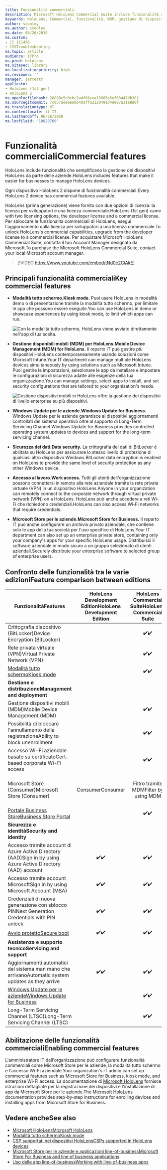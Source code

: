 ```yaml
---
title: Funzionalità commerciali
description: Microsoft HoloLens Commercial Suite include funzionalità che semplificano la gestione dei dispositivi HoloLens da parte delle aziende. I dispositivi HoloLens 2 sono dotati di funzionalità commerciali per impostazione predefinita.
keywords: HoloLens, Commercial, funzionalità, MDM, gestione di dispositivi mobili, modalità tutto schermo
author: scooley
ms.author: scooley
ms.date: 08/26/2019
ms.custom:
- CI 111456
- CSSTroubleshooting
ms.topic: article
audience: ITPro
ms.prod: hololens
ms.sitesec: library
ms.localizationpriority: high
ms.reviewer: ''
manager: jarrettr
appliesto:
- HoloLens (1st gen)
- HoloLens 2
ms.openlocfilehash: 28898c5c0cbc2a4f66cea13665e5ef63447db382
ms.sourcegitcommit: 7c057aeeaeebb4daffa2120491d4e897a31e8d0f
ms.translationtype: HT
ms.contentlocale: it-IT
ms.lasthandoff: 06/26/2020
ms.locfileid: "10828760"
---
```

# <span data-ttu-id="3ad8d-105">Funzionalità commerciali</span><span class="sxs-lookup"><span data-stu-id="3ad8d-105">Commercial features</span></span>

<span data-ttu-id="3ad8d-106">HoloLens include funzionalità che semplificano la gestione dei dispositivi HoloLens da parte delle aziende.</span><span class="sxs-lookup"><span data-stu-id="3ad8d-106">HoloLens includes features that make it easier for businesses to manage HoloLens devices.</span></span>

<span data-ttu-id="3ad8d-107">Ogni dispositivo HoloLens 2 dispone di funzionalità commerciali.</span><span class="sxs-lookup"><span data-stu-id="3ad8d-107">Every HoloLens 2 device has commercial features available.</span></span>

<span data-ttu-id="3ad8d-108">HoloLens (prima generazione) viene fornito con due opzioni di licenza: la licenza per sviluppatori e una licenza commerciale.</span><span class="sxs-lookup"><span data-stu-id="3ad8d-108">HoloLens (1st gen) came with two licensing options, the developer license and a commercial license.</span></span> <span data-ttu-id="3ad8d-109">Per sbloccare le funzionalità commerciali di HoloLens, esegui l'aggiornamento dalla licenza per sviluppatori a una licenza commerciale.</span><span class="sxs-lookup"><span data-stu-id="3ad8d-109">To unlock HoloLens's commercial capabilities, upgrade from the developer license to a commercial license.</span></span> <span data-ttu-id="3ad8d-110">Per acquistare Microsoft HoloLens Commercial Suite, contatta il tuo Account Manager designato da Microsoft.</span><span class="sxs-lookup"><span data-stu-id="3ad8d-110">To purchase the Microsoft HoloLens Commercial Suite, contact your local Microsoft account manager.</span></span>

>[!VIDEO https://www.youtube.com/embed/tNd0e2CiAkE]

## <span data-ttu-id="3ad8d-111">Principali funzionalità commerciali</span><span class="sxs-lookup"><span data-stu-id="3ad8d-111">Key commercial features</span></span>

- **<span data-ttu-id="3ad8d-112">Modalità tutto schermo.</span><span class="sxs-lookup"><span data-stu-id="3ad8d-112">Kiosk mode.</span></span>** <span data-ttu-id="3ad8d-113">Puoi usare HoloLens in modalità demo o di presentazione tramite la modalità tutto schermo, per limitare le app che possono essere eseguite.</span><span class="sxs-lookup"><span data-stu-id="3ad8d-113">You can use HoloLens in demo or showcase experiences by using kiosk mode, to limit which apps can run.</span></span>

  ![Con la modalità tutto schermo, HoloLens viene avviato direttamente nell'app di tua scelta.](images/201608-kioskmode-400px.png)

- **<span data-ttu-id="3ad8d-115">Gestione disponibili mobili (MDM) per HoloLens.</span><span class="sxs-lookup"><span data-stu-id="3ad8d-115">Mobile Device Management (MDM) for HoloLens.</span></span>** <span data-ttu-id="3ad8d-116">Il reparto IT può gestire più dispositivi HoloLens contemporaneamente usando soluzioni come Microsoft Intune.</span><span class="sxs-lookup"><span data-stu-id="3ad8d-116">Your IT department can manage multiple HoloLens devices simultaneously by using solutions such as Microsoft Intune.</span></span> <span data-ttu-id="3ad8d-117">Puoi gestire le impostazioni, selezionare le app da installare e impostare le configurazioni di sicurezza adatte alle esigenze della tua organizzazione.</span><span class="sxs-lookup"><span data-stu-id="3ad8d-117">You can manage settings, select apps to install, and set security configurations that are tailored to your organization's needs.</span></span>

  ![Gestione dispositivi mobili in HoloLens offre la gestione dei dispositivi di livello enterprise su più dispositivi.](images/201608-enterprisemanagement-400px.png)

- **<span data-ttu-id="3ad8d-119">Windows Update per le aziende.</span><span class="sxs-lookup"><span data-stu-id="3ad8d-119">Windows Update for Business.</span></span>** <span data-ttu-id="3ad8d-120">Windows Update per le aziende garantisce ai dispositivi aggiornamenti controllati del sistema operativo oltre al supporto di Long-Term Servicing Channel.</span><span class="sxs-lookup"><span data-stu-id="3ad8d-120">Windows Update for Business provides controlled operating system updates to devices and support for the long-term servicing channel.</span></span>
- **<span data-ttu-id="3ad8d-121">Sicurezza dei dati.</span><span class="sxs-lookup"><span data-stu-id="3ad8d-121">Data security.</span></span>** <span data-ttu-id="3ad8d-122">La crittografia dei dati di BitLocker è abilitata su HoloLens per assicurare lo stesso livello di protezione di qualsiasi altro dispositivo Windows.</span><span class="sxs-lookup"><span data-stu-id="3ad8d-122">BitLocker data encryption is enabled on HoloLens to provide the same level of security protection as any other Windows device.</span></span>
- **<span data-ttu-id="3ad8d-123">Accesso al lavoro.</span><span class="sxs-lookup"><span data-stu-id="3ad8d-123">Work access.</span></span>** <span data-ttu-id="3ad8d-124">Tutti gli utenti dell'organizzazione possono connettersi in remoto alla rete aziendale tramite la rete privata virtuale (VPN) in un dispositivo HoloLens.</span><span class="sxs-lookup"><span data-stu-id="3ad8d-124">Anyone in your organization can remotely connect to the corporate network through virtual private network (VPN) on a HoloLens.</span></span> <span data-ttu-id="3ad8d-125">HoloLens può anche accedere a reti Wi-Fi che richiedono credenziali.</span><span class="sxs-lookup"><span data-stu-id="3ad8d-125">HoloLens can also access Wi-Fi networks that require credentials.</span></span>
- **<span data-ttu-id="3ad8d-126">Microsoft Store per le aziende.</span><span class="sxs-lookup"><span data-stu-id="3ad8d-126">Microsoft Store for Business.</span></span>** <span data-ttu-id="3ad8d-127">Il reparto IT può anche configurare un archivio privato aziendale, che contiene solo le app della tua società per l'uso specifico di HoloLens.</span><span class="sxs-lookup"><span data-stu-id="3ad8d-127">Your IT department can also set up an enterprise private store, containing only your company's apps for your specific HoloLens usage.</span></span> <span data-ttu-id="3ad8d-128">Distribuisci il software aziendale in modo sicuro a un gruppo selezionato di utenti aziendali.</span><span class="sxs-lookup"><span data-stu-id="3ad8d-128">Securely distribute your enterprise software to selected group of enterprise users.</span></span>

## <span data-ttu-id="3ad8d-129">Confronto delle funzionalità tra le varie edizioni</span><span class="sxs-lookup"><span data-stu-id="3ad8d-129">Feature comparison between editions</span></span>

|<span data-ttu-id="3ad8d-130">Funzionalità</span><span class="sxs-lookup"><span data-stu-id="3ad8d-130">Features</span></span> |<span data-ttu-id="3ad8d-131">HoloLens Development Edition</span><span class="sxs-lookup"><span data-stu-id="3ad8d-131">HoloLens Development Edition</span></span> |<span data-ttu-id="3ad8d-132">HoloLens Commercial Suite</span><span class="sxs-lookup"><span data-stu-id="3ad8d-132">HoloLens Commercial Suite</span></span> |<span data-ttu-id="3ad8d-133">HoloLens 2</span><span class="sxs-lookup"><span data-stu-id="3ad8d-133">HoloLens 2</span></span> |
|---|:---:|:---:|:---:|
|<span data-ttu-id="3ad8d-134">Crittografia dispositivo (BitLocker)</span><span class="sxs-lookup"><span data-stu-id="3ad8d-134">Device Encryption (BitLocker)</span></span> | |<span data-ttu-id="3ad8d-135">✔️</span><span class="sxs-lookup"><span data-stu-id="3ad8d-135">✔️</span></span> |<span data-ttu-id="3ad8d-136">✔️</span><span class="sxs-lookup"><span data-stu-id="3ad8d-136">✔️</span></span> |
|<span data-ttu-id="3ad8d-137">Rete privata virtuale (VPN)</span><span class="sxs-lookup"><span data-stu-id="3ad8d-137">Virtual Private Network (VPN)</span></span> | |<span data-ttu-id="3ad8d-138">✔️</span><span class="sxs-lookup"><span data-stu-id="3ad8d-138">✔️</span></span> |<span data-ttu-id="3ad8d-139">✔️</span><span class="sxs-lookup"><span data-stu-id="3ad8d-139">✔️</span></span> |
|[<span data-ttu-id="3ad8d-140">Modalità tutto schermo</span><span class="sxs-lookup"><span data-stu-id="3ad8d-140">Kiosk mode</span></span>](hololens-kiosk.md) | |<span data-ttu-id="3ad8d-141">✔️</span><span class="sxs-lookup"><span data-stu-id="3ad8d-141">✔️</span></span> |<span data-ttu-id="3ad8d-142">✔️</span><span class="sxs-lookup"><span data-stu-id="3ad8d-142">✔️</span></span> |
|**<span data-ttu-id="3ad8d-143">Gestione e distribuzione</span><span class="sxs-lookup"><span data-stu-id="3ad8d-143">Management and deployment</span></span>** | | | |
|<span data-ttu-id="3ad8d-144">Gestione dispositivi mobili (MDM)</span><span class="sxs-lookup"><span data-stu-id="3ad8d-144">Mobile Device Management (MDM)</span></span> | |<span data-ttu-id="3ad8d-145">✔️</span><span class="sxs-lookup"><span data-stu-id="3ad8d-145">✔️</span></span> |<span data-ttu-id="3ad8d-146">✔️</span><span class="sxs-lookup"><span data-stu-id="3ad8d-146">✔️</span></span> |
|<span data-ttu-id="3ad8d-147">Possibilità di bloccare l'annullamento della registrazione</span><span class="sxs-lookup"><span data-stu-id="3ad8d-147">Ability to block unenrollment</span></span> | |<span data-ttu-id="3ad8d-148">✔️</span><span class="sxs-lookup"><span data-stu-id="3ad8d-148">✔️</span></span> |<span data-ttu-id="3ad8d-149">✔️</span><span class="sxs-lookup"><span data-stu-id="3ad8d-149">✔️</span></span> |
|<span data-ttu-id="3ad8d-150">Accesso Wi-Fi aziendale basato su certificato</span><span class="sxs-lookup"><span data-stu-id="3ad8d-150">Cert-based corporate Wi-Fi access</span></span> | |<span data-ttu-id="3ad8d-151">✔️</span><span class="sxs-lookup"><span data-stu-id="3ad8d-151">✔️</span></span> |<span data-ttu-id="3ad8d-152">✔️</span><span class="sxs-lookup"><span data-stu-id="3ad8d-152">✔️</span></span> |
|<span data-ttu-id="3ad8d-153">Microsoft Store (Consumer)</span><span class="sxs-lookup"><span data-stu-id="3ad8d-153">Microsoft Store (Consumer)</span></span> |<span data-ttu-id="3ad8d-154">Consumer</span><span class="sxs-lookup"><span data-stu-id="3ad8d-154">Consumer</span></span> |<span data-ttu-id="3ad8d-155">Filtro tramite MDM</span><span class="sxs-lookup"><span data-stu-id="3ad8d-155">Filter by using MDM</span></span> |<span data-ttu-id="3ad8d-156">Filtro tramite MDM</span><span class="sxs-lookup"><span data-stu-id="3ad8d-156">Filter by using MDM</span></span> |
|[<span data-ttu-id="3ad8d-157">Portale Business Store</span><span class="sxs-lookup"><span data-stu-id="3ad8d-157">Business Store Portal</span></span>](https://docs.microsoft.com/microsoft-store/working-with-line-of-business-apps) | |<span data-ttu-id="3ad8d-158">✔️</span><span class="sxs-lookup"><span data-stu-id="3ad8d-158">✔️</span></span> |<span data-ttu-id="3ad8d-159">✔️</span><span class="sxs-lookup"><span data-stu-id="3ad8d-159">✔️</span></span> |
|**<span data-ttu-id="3ad8d-160">Sicurezza e identità</span><span class="sxs-lookup"><span data-stu-id="3ad8d-160">Security and identity</span></span>** | | | |
|<span data-ttu-id="3ad8d-161">Accesso tramite account di Azure Active Directory (AAD)</span><span class="sxs-lookup"><span data-stu-id="3ad8d-161">Sign in by using Azure Active Directory (AAD) account</span></span> |<span data-ttu-id="3ad8d-162">✔️</span><span class="sxs-lookup"><span data-stu-id="3ad8d-162">✔️</span></span> |<span data-ttu-id="3ad8d-163">✔️</span><span class="sxs-lookup"><span data-stu-id="3ad8d-163">✔️</span></span> |<span data-ttu-id="3ad8d-164">✔️</span><span class="sxs-lookup"><span data-stu-id="3ad8d-164">✔️</span></span> |
|<span data-ttu-id="3ad8d-165">Accesso tramite account Microsoft</span><span class="sxs-lookup"><span data-stu-id="3ad8d-165">Sign in by using Microsoft Account (MSA)</span></span> |<span data-ttu-id="3ad8d-166">✔️</span><span class="sxs-lookup"><span data-stu-id="3ad8d-166">✔️</span></span> |<span data-ttu-id="3ad8d-167">✔️</span><span class="sxs-lookup"><span data-stu-id="3ad8d-167">✔️</span></span> |<span data-ttu-id="3ad8d-168">✔️</span><span class="sxs-lookup"><span data-stu-id="3ad8d-168">✔️</span></span> |
|<span data-ttu-id="3ad8d-169">Credenziali di nuova generazione con sblocco PIN</span><span class="sxs-lookup"><span data-stu-id="3ad8d-169">Next Generation Credentials with PIN unlock</span></span> |<span data-ttu-id="3ad8d-170">✔️</span><span class="sxs-lookup"><span data-stu-id="3ad8d-170">✔️</span></span> |<span data-ttu-id="3ad8d-171">✔️</span><span class="sxs-lookup"><span data-stu-id="3ad8d-171">✔️</span></span> |<span data-ttu-id="3ad8d-172">✔️</span><span class="sxs-lookup"><span data-stu-id="3ad8d-172">✔️</span></span> |
|[<span data-ttu-id="3ad8d-173">Avvio protetto</span><span class="sxs-lookup"><span data-stu-id="3ad8d-173">Secure boot</span></span>](https://docs.microsoft.com/windows-hardware/design/device-experiences/oem-secure-boot) |<span data-ttu-id="3ad8d-174">✔️</span><span class="sxs-lookup"><span data-stu-id="3ad8d-174">✔️</span></span> |<span data-ttu-id="3ad8d-175">✔️</span><span class="sxs-lookup"><span data-stu-id="3ad8d-175">✔️</span></span> |<span data-ttu-id="3ad8d-176">✔️</span><span class="sxs-lookup"><span data-stu-id="3ad8d-176">✔️</span></span> |
|**<span data-ttu-id="3ad8d-177">Assistenza e supporto tecnico</span><span class="sxs-lookup"><span data-stu-id="3ad8d-177">Servicing and support</span></span>** | | | |
|<span data-ttu-id="3ad8d-178">Aggiornamenti automatici del sistema man mano che arrivano</span><span class="sxs-lookup"><span data-stu-id="3ad8d-178">Automatic system updates as they arrive</span></span> |<span data-ttu-id="3ad8d-179">✔️</span><span class="sxs-lookup"><span data-stu-id="3ad8d-179">✔️</span></span> |<span data-ttu-id="3ad8d-180">✔️</span><span class="sxs-lookup"><span data-stu-id="3ad8d-180">✔️</span></span> |<span data-ttu-id="3ad8d-181">✔️</span><span class="sxs-lookup"><span data-stu-id="3ad8d-181">✔️</span></span> |
|[<span data-ttu-id="3ad8d-182">Windows Update per le aziende</span><span class="sxs-lookup"><span data-stu-id="3ad8d-182">Windows Update for Business</span></span>](https://docs.microsoft.com/windows/deployment/update/waas-manage-updates-wufb) | |<span data-ttu-id="3ad8d-183">✔️</span><span class="sxs-lookup"><span data-stu-id="3ad8d-183">✔️</span></span> |<span data-ttu-id="3ad8d-184">✔️</span><span class="sxs-lookup"><span data-stu-id="3ad8d-184">✔️</span></span> |
|<span data-ttu-id="3ad8d-185">Long-Term Servicing Channel (LTSC)</span><span class="sxs-lookup"><span data-stu-id="3ad8d-185">Long-Term Servicing Channel (LTSC)</span></span> | |<span data-ttu-id="3ad8d-186">✔️</span><span class="sxs-lookup"><span data-stu-id="3ad8d-186">✔️</span></span> |<span data-ttu-id="3ad8d-187">✔️</span><span class="sxs-lookup"><span data-stu-id="3ad8d-187">✔️</span></span> |

## <span data-ttu-id="3ad8d-188">Abilitazione delle funzionalità commerciali</span><span class="sxs-lookup"><span data-stu-id="3ad8d-188">Enabling commercial features</span></span>

<span data-ttu-id="3ad8d-189">L'amministratore IT dell'organizzazione può configurare funzionalità commerciali come Microsoft Store per le aziende, la modalità tutto schermo e l'accesso Wi-Fi aziendale.</span><span class="sxs-lookup"><span data-stu-id="3ad8d-189">Your organization's IT admin can set up commercial features such as Microsoft Store for Business, kiosk mode, and enterprise Wi-Fi access.</span></span> <span data-ttu-id="3ad8d-190">La documentazione di [Microsoft HoloLens](index.md) fornisce istruzioni dettagliate per la registrazione dei dispositivi e l'installazione di app da Microsoft Store per le aziende.</span><span class="sxs-lookup"><span data-stu-id="3ad8d-190">The [Microsoft HoloLens](index.md) documentation provides step-by-step instructions for enrolling devices and installing apps from Microsoft Store for Business.</span></span>

## <span data-ttu-id="3ad8d-191">Vedere anche</span><span class="sxs-lookup"><span data-stu-id="3ad8d-191">See also</span></span>

- [<span data-ttu-id="3ad8d-192">Microsoft HoloLens</span><span class="sxs-lookup"><span data-stu-id="3ad8d-192">Microsoft HoloLens</span></span>](index.md)
- [<span data-ttu-id="3ad8d-193">Modalità tutto schermo</span><span class="sxs-lookup"><span data-stu-id="3ad8d-193">Kiosk mode</span></span>](hololens-kiosk.md)
- [<span data-ttu-id="3ad8d-194">CSP supportati nei dispositivi HoloLens</span><span class="sxs-lookup"><span data-stu-id="3ad8d-194">CSPs supported in HoloLens devices</span></span>](/windows/client-management/mdm/configuration-service-provider-reference#csps-supported-in-hololens-devices)
- [<span data-ttu-id="3ad8d-195">Microsoft Store per le aziende e applicazioni line-of-business</span><span class="sxs-lookup"><span data-stu-id="3ad8d-195">Microsoft Store For Business and line of business applications</span></span>](https://blogs.technet.microsoft.com/sbucci/2016/04/13/windows-store-for-business-and-line-of-business-applications/)
- [<span data-ttu-id="3ad8d-196">Uso delle app line-of-business</span><span class="sxs-lookup"><span data-stu-id="3ad8d-196">Working with line-of-business apps</span></span>](/microsoft-store/working-with-line-of-business-apps)
